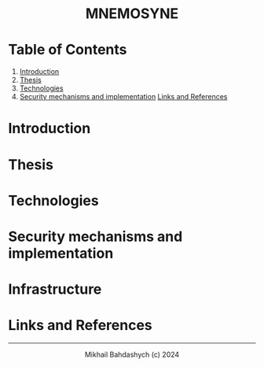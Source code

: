 <h1 align="center">
    MNEMOSYNE
</h1>

# Table of Contents
1. [Introduction](#introduction)
2. [Thesis](#thesis)
3. [Technologies](#technologies)
4. [Security mechanisms and implementation](#security-mechanisms-and-implementation)
[Links and References](#links-and-references)

# Introduction

# Thesis

# Technologies

# Security mechanisms and implementation

# Infrastructure

# Links and References

---

<p align="center">
    Mikhail Bahdashych (c) 2024
</p>
